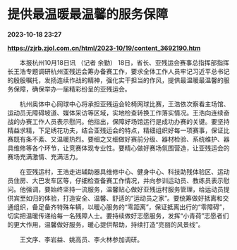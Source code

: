 # 提供最温暖最温馨的服务保障

**2023-10-18 23:27**

**https://zjrb.zjol.com.cn/html/2023-10/19/content_3692190.htm**

　　本报杭州10月18日讯 （记者 余勤） 18日，省长、亚残运会赛事总指挥部指挥长王浩专题调研杭州亚残运会筹办备赛工作，要求全体工作人员牢记习近平总书记的殷殷嘱托，发扬连续作战的精神，强化实干担当的作风，提供最温暖最温馨的服务保障，确保举办一届精彩纷呈的亚残运会。

　　杭州奥体中心网球中心将承担亚残运会轮椅网球比赛，王浩依次察看主场馆、运动员无障碍坡道、媒体采访等区域，实地检查转换工作落实情况。王浩向连续奋战的办赛工作人员表示慰问。他指出，保障好场馆运行是成功办赛的关键。要坚持精益求精，下足绣花功夫，结合亚残运会的特点，精细组织好每一项赛事，保证比赛既有条不紊、又温暖热烈。要细之又细做好赛前分级、器材检验、系统维护、器具维修等各个环节，让竞赛体现专业性。要精心做好赛场氛围营造，让亚残运会的赛场充满激情、充满活力。

　　在亚残运村，王浩走进辅助器具维修中心、健身中心、科技助残体验区、运动员住房、大巴发车区等，仔细检查备赛工作情况，并向参训运动员、教练员表示慰问。他强调，要始终坚持一流服务，温馨贴心做好亚残运村服务管理，给运动员提供宾至如归的体验，打造安全、温馨、舒适的“运动员之家”。要统筹做好抵离和交通组织，备足备齐特殊车辆，以暖心服务的“零距离”，保证抵离出行的“零障碍”，切实把温暖传递给每一名残障人士。要持续做好志愿服务，发挥“小青荷”志愿者们的更大作用，温馨做好服务，暖心提供帮助，持续打造“亮丽的风景线”。

　　王文序、李岩益、姚高员、李火林参加调研。